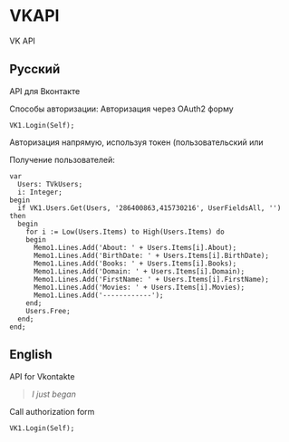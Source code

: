 # VKAPI
 VK API

Русский
-
API для Вконтакте

Способы авторизации:
Авторизация через OAuth2 форму

    VK1.Login(Self);
Авторизация напрямую, используя токен (пользовательский или  


Получение пользователей:

    var
      Users: TVkUsers;
      i: Integer;
    begin
      if VK1.Users.Get(Users, '286400863,415730216', UserFieldsAll, '') then
      begin
        for i := Low(Users.Items) to High(Users.Items) do
        begin
          Memo1.Lines.Add('About: ' + Users.Items[i].About);
          Memo1.Lines.Add('BirthDate: ' + Users.Items[i].BirthDate);
          Memo1.Lines.Add('Books: ' + Users.Items[i].Books);
          Memo1.Lines.Add('Domain: ' + Users.Items[i].Domain);
          Memo1.Lines.Add('FirstName: ' + Users.Items[i].FirstName);
          Memo1.Lines.Add('Movies: ' + Users.Items[i].Movies);
          Memo1.Lines.Add('------------');
        end;
        Users.Free;
      end;
    end;



**English**
-
API for Vkontakte
> *I just began*

Call authorization form

    VK1.Login(Self);

<!--stackedit_data:
eyJoaXN0b3J5IjpbMTEzODYzOTM5LDM0NTI5MjM1LC0xNDQ1MT
gwNzQxXX0=
-->